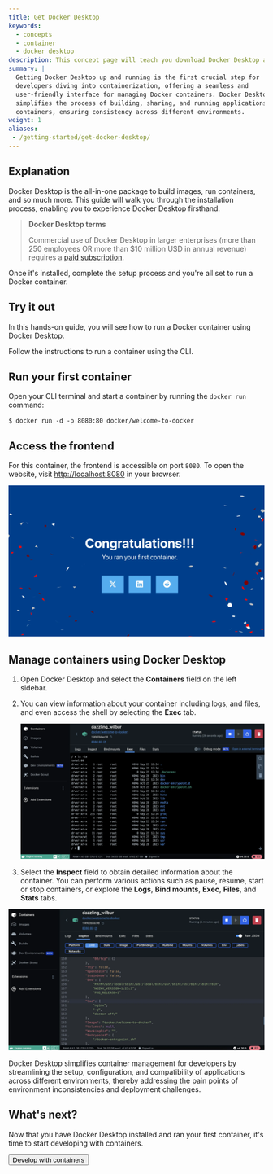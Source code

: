 ```yaml
---
title: Get Docker Desktop 
keywords:
  - concepts
  - container
  - docker desktop
description: This concept page will teach you download Docker Desktop and install it on Windows, Mac, and Linux
summary: |
  Getting Docker Desktop up and running is the first crucial step for
  developers diving into containerization, offering a seamless and
  user-friendly interface for managing Docker containers. Docker Desktop
  simplifies the process of building, sharing, and running applications in
  containers, ensuring consistency across different environments.
weight: 1
aliases:
 - /getting-started/get-docker-desktop/
---
```


<YouTubeEmbed videoId="C2bPVhiNU-0" />

## Explanation

Docker Desktop is the all-in-one package to build images, run containers, and so much more.
This guide will walk you through the installation process, enabling you to experience Docker Desktop firsthand.


> **Docker Desktop terms**
>
> Commercial use of Docker Desktop in larger enterprises (more than 250
> employees OR more than $10 million USD in annual revenue) requires a [paid subscription](https://www.docker.com/pricing/?_gl=1*1nyypal*_ga*MTYxMTUxMzkzOS4xNjgzNTM0MTcw*_ga_XJWPQMJYHQ*MTcxNjk4MzU4Mi4xMjE2LjEuMTcxNjk4MzkzNS4xNy4wLjA.).


<Card
  title="Docker Desktop for Mac"
  description="A native application using the macOS sandbox security model that delivers all Docker tools to your Mac."
  link="/desktop/setup/install/mac-install/"
  icon="/assets/images/apple_48.svg"
/>

<Card
  title="Docker Desktop for Windows"
  description="A native Windows application that delivers all Docker tools to your Windows computer."
  link="/desktop/setup/install/windows-install/"
  icon="/assets/images/windows_48.svg"
/>

<Card
  title="Docker Desktop for Linux"
  description="A native Linux application that delivers all Docker tools to your Linux computer."
  link="/desktop/setup/install/linux/"
  icon="/assets/images/linux_48.svg"
/>

Once it's installed, complete the setup process and you're all set to run a Docker container.

## Try it out

In this hands-on guide, you will see how to run a Docker container using Docker Desktop.

Follow the instructions to run a container using the CLI.


## Run your first container

Open your CLI terminal and start a container by running the `docker run` command:



```console
$ docker run -d -p 8080:80 docker/welcome-to-docker
```

## Access the frontend

For this container, the frontend is accessible on port `8080`. To open the website, visit [http://localhost:8080](http://localhost:8080) in your browser.





![Screenshot of the landing page of the Nginx web server, coming from the running container](../docker-concepts/the-basics/images/access-the-frontend.webp?border=true)

## Manage containers using Docker Desktop


1. Open Docker Desktop and select the **Containers** field on the left sidebar.
2. You can view information about your container including logs, and files, and even access the shell by selecting the **Exec** tab.

   ![Screenshot of exec into the running container in Docker Desktop](images/exec-into-docker-container.webp?border=true)


3. Select the **Inspect** field to obtain detailed information about the container. You can perform various actions such as pause, resume, start or stop containers, or explore the **Logs**, **Bind mounts**, **Exec**, **Files**, and **Stats** tabs.

![Screenshot of inspecting the running container in Docker Desktop](images/inspecting-container.webp?border=true)

Docker Desktop simplifies container management for developers by streamlining the setup, configuration, and compatibility of applications across different environments, thereby addressing the pain points of environment inconsistencies and deployment challenges.

## What's next?

Now that you have Docker Desktop installed and ran your first container, it's time to start developing with containers.

<Button href="develop-with-containers">
Develop with containers
</Button>

